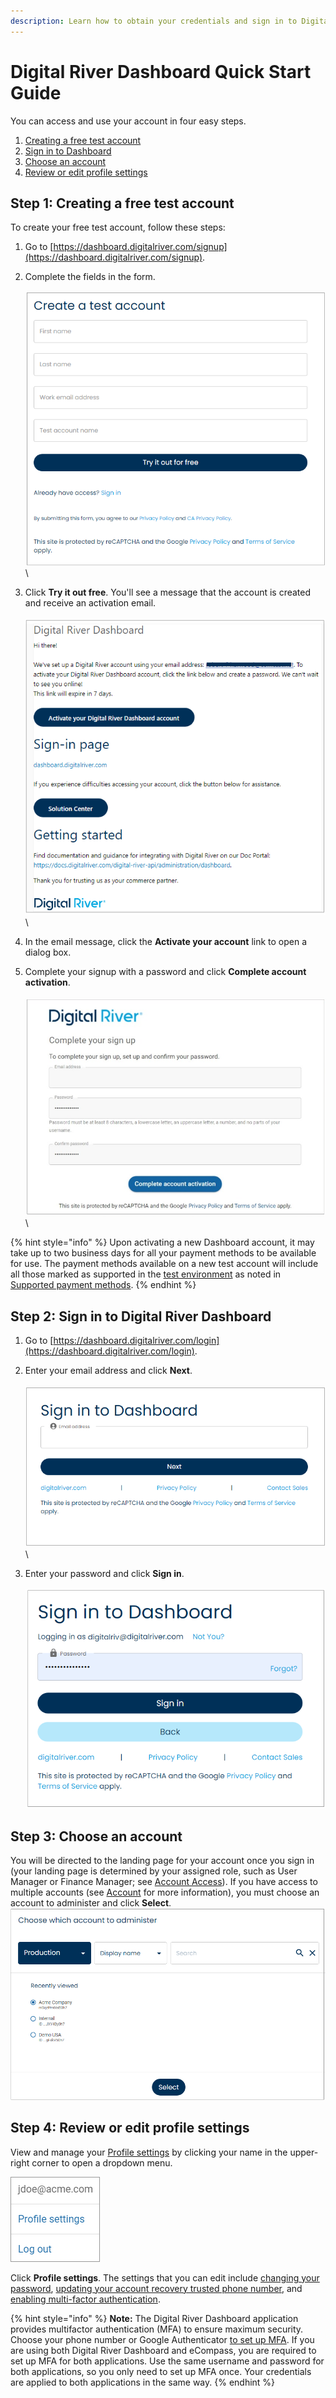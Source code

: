 ```yaml
---
description: Learn how to obtain your credentials and sign in to Digital River Dashboard.
---
```


# Digital River Dashboard Quick Start Guide

You can access and use your account in four easy steps.

1. [Creating a free test account](quick-start-guide.md#step-1-creating-a-free-test-account)
2. [Sign in to Dashboard](quick-start-guide.md#step-4-sign-in-to-dashboard)
3. [Choose an account](quick-start-guide.md#step-5-choose-an-account)
4. [Review or edit profile settings](quick-start-guide.md#step-6-review-or-edit-profile-settings)

## Step 1: Creating a free test account

To create your free test account, follow these steps:

1. Go to [https://dashboard.digitalriver.com/signup](https://dashboard.digitalriver.com/signup).
2. Complete the fields in the form.\
   \
   ![](<../../.gitbook/assets/1 DRDB QS Create Test account (1).png>)\

3. Click **Try it out free**. You'll see a message that the account is created and receive an activation email.\
   \
   ![](<../../.gitbook/assets/2 DRDB cactivate email.png>)\

4. In the email message, click the **Activate your account** link to open a dialog box.
5. Complete your signup with a password and click **Complete account activation**.\
   \
   ![](<../../.gitbook/assets/3 DRDB complete signup.png>) \


{% hint style="info" %}
Upon activating a new Dashboard account, it may take up to two business days for all your payment methods to be available for use. The payment methods available on a new test account will include all those marked as supported in the [test environment](../../developer-resources/testing-scenarios.md) as noted in [Supported payment methods](../../payments/payment-integrations-1/drop-in/#supported-payment-methods).
{% endhint %}

## Step 2: Sign in to Digital River Dashboard

1. Go to [https://dashboard.digitalriver.com/login](https://dashboard.digitalriver.com/login).
2. Enter your email address and click **Next**.\
   \
   ![](<../../.gitbook/assets/6 DRDB new account signin (1).png>)\

3. Enter your password and click **Sign in**.\
   \
   ![](<../../.gitbook/assets/7 DRDB new account signin pw (1).png>)

## Step 3: Choose an account

You will be directed to the landing page for your account once you sign in (your landing page is determined by your assigned role, such as User Manager or Finance Manager; see [Account Access](account/account-access.md)). If you have access to multiple accounts (see [Account](account/) for more information), you must choose an account to administer and click **Select**.\
![](<../../.gitbook/assets/6 DRDB QS new account administer.png>)

## Step 4: Review or edit profile settings

View and manage your [Profile settings](profile-settings/viewing-your-personal-information.md#profile-settings) by clicking your name in the upper-right corner to open a dropdown menu.

<div align="left">

<img src="../../.gitbook/assets/ProfileDropdown (1).png" alt="">

</div>

Click **Profile settings**. The settings that you can edit include [changing your password](profile-settings/changing-your-password.md), [updating your account recovery trusted phone number](profile-settings/updating-your-phone-number.md), and [enabling multi-factor authentication](profile-settings/enabling-two-factor-authentication.md).

{% hint style="info" %}
**Note:** The Digital River Dashboard application provides multifactor authentication (MFA) to ensure maximum security. Choose your phone number or Google Authenticator [to set up MFA](profile-settings/enabling-two-factor-authentication.md). If you are using both Digital River Dashboard and eCompass, you are required to set up MFA for both applications. Use the same username and password for both applications, so you only need to set up MFA once. Your credentials are applied to both applications in the same way.
{% endhint %}
